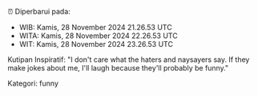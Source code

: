 ⏰ Diperbarui pada:
- WIB: Kamis, 28 November 2024 21.26.53 UTC
- WITA: Kamis, 28 November 2024 22.26.53 UTC
- WIT: Kamis, 28 November 2024 23.26.53 UTC

Kutipan Inspiratif:
"I don't care what the haters and naysayers say. If they make jokes about me, I'll laugh because they'll probably be funny."


Kategori: funny


